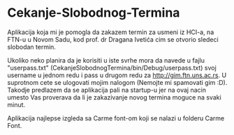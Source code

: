 # Cekanje-Slobodnog-Termina
Aplikacija koja mi je pomogla da zakazem termin za usmeni iz HCI-a, na FTN-u u Novom Sadu, kod prof. dr Dragana Ivetića cim se otvorio sledeci slobodan termin. 

Ukoliko neko planira da je korisiti u iste svrhe mora da navede u fajlu "userpass.txt" (CekanjeSlobodnogTermina/bin/Debug/userpass.txt) svoj username u jednom redu i pass u drugom redu za http://gim.ftn.uns.ac.rs. U suprotnom cete se ulogovati mojim nalogom (Nemojte mi spamovati gim :D). Takodje predlazem da se aplikacija pali na startup-u jer na ovaj nacin umesto Vas proverava da li je zakazivanje novog termina moguce na svaki minut.

Aplikacija najlepse izgleda sa Carme font-om koji se nalazi u folderu Carme Font.
